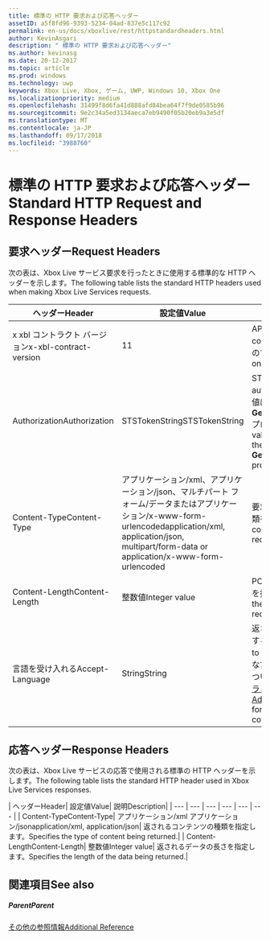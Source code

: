 ```yaml
---
title: 標準の HTTP 要求および応答ヘッダー
assetID: a5f8fd96-9393-5234-04ad-837e5c117c92
permalink: en-us/docs/xboxlive/rest/httpstandardheaders.html
author: KevinAsgari
description: " 標準の HTTP 要求および応答ヘッダー"
ms.author: kevinasg
ms.date: 20-12-2017
ms.topic: article
ms.prod: windows
ms.technology: uwp
keywords: Xbox Live, Xbox, ゲーム, UWP, Windows 10, Xbox One
ms.localizationpriority: medium
ms.openlocfilehash: 31499f8d6fa41d888afd84bea64f7f9de0585b96
ms.sourcegitcommit: 9e2c34a5ed3134aeca7eb9490f05b20eb9a3e5df
ms.translationtype: MT
ms.contentlocale: ja-JP
ms.lasthandoff: 09/17/2018
ms.locfileid: "3988760"
---
```

# <a name="standard-http-request-and-response-headers"></a><span data-ttu-id="60374-104">標準の HTTP 要求および応答ヘッダー</span><span class="sxs-lookup"><span data-stu-id="60374-104">Standard HTTP Request and Response Headers</span></span>
 
<a id="ID4ES"></a>

 
## <a name="request-headers"></a><span data-ttu-id="60374-105">要求ヘッダー</span><span class="sxs-lookup"><span data-stu-id="60374-105">Request Headers</span></span>
 
<span data-ttu-id="60374-106">次の表は、Xbox Live サービス要求を行ったときに使用する標準的な HTTP ヘッダーを示します。</span><span class="sxs-lookup"><span data-stu-id="60374-106">The following table lists the standard HTTP headers used when making Xbox Live Services requests.</span></span>
 
| <span data-ttu-id="60374-107">ヘッダー</span><span class="sxs-lookup"><span data-stu-id="60374-107">Header</span></span>| <span data-ttu-id="60374-108">設定値</span><span class="sxs-lookup"><span data-stu-id="60374-108">Value</span></span>| <span data-ttu-id="60374-109">説明</span><span class="sxs-lookup"><span data-stu-id="60374-109">Description</span></span>| 
| --- | --- | --- | 
| <span data-ttu-id="60374-110">x xbl コントラクト バージョン</span><span class="sxs-lookup"><span data-stu-id="60374-110">x-xbl-contract-version</span></span>| <span data-ttu-id="60374-111">1</span><span class="sxs-lookup"><span data-stu-id="60374-111">1</span></span>| <span data-ttu-id="60374-112">API コントラクト バージョンです。</span><span class="sxs-lookup"><span data-stu-id="60374-112">API contract version.</span></span> <span data-ttu-id="60374-113">Xbox Live サービスのすべての要求に必要です。</span><span class="sxs-lookup"><span data-stu-id="60374-113">Required on all Xbox Live Services requests.</span></span>| 
| <span data-ttu-id="60374-114">Authorization</span><span class="sxs-lookup"><span data-stu-id="60374-114">Authorization</span></span>| <span data-ttu-id="60374-115">STSTokenString</span><span class="sxs-lookup"><span data-stu-id="60374-115">STSTokenString</span></span>| <span data-ttu-id="60374-116">STS 認証トークンです。</span><span class="sxs-lookup"><span data-stu-id="60374-116">STS authentication token.</span></span> <span data-ttu-id="60374-117">このヘッダーの値は、 <b>GetTokenAndSignatureResult.Token</b>プロパティから取得されます。</span><span class="sxs-lookup"><span data-stu-id="60374-117">The value for this header is retrieved from the <b>GetTokenAndSignatureResult.Token</b> property.</span></span> | 
| <span data-ttu-id="60374-118">Content-Type</span><span class="sxs-lookup"><span data-stu-id="60374-118">Content-Type</span></span>| <span data-ttu-id="60374-119">アプリケーション/xml、アプリケーション/json、マルチパート フォーム/データまたはアプリケーション/x-www-form-urlencoded</span><span class="sxs-lookup"><span data-stu-id="60374-119">application/xml, application/json, multipart/form-data or application/x-www-form-urlencoded</span></span>| <span data-ttu-id="60374-120">要求が送信されているコンテンツの種類を指定します。</span><span class="sxs-lookup"><span data-stu-id="60374-120">Specifies the type of content being submitted with a request.</span></span>| 
| <span data-ttu-id="60374-121">Content-Length</span><span class="sxs-lookup"><span data-stu-id="60374-121">Content-Length</span></span>| <span data-ttu-id="60374-122">整数値</span><span class="sxs-lookup"><span data-stu-id="60374-122">Integer value</span></span>| <span data-ttu-id="60374-123">POST 要求で送信されるデータの長さを指定します。</span><span class="sxs-lookup"><span data-stu-id="60374-123">Specifies the length of the data being submitted in a POST request.</span></span>| 
| <span data-ttu-id="60374-124">言語を受け入れる</span><span class="sxs-lookup"><span data-stu-id="60374-124">Accept-Language</span></span> | <span data-ttu-id="60374-125">String</span><span class="sxs-lookup"><span data-stu-id="60374-125">String</span></span>| <span data-ttu-id="60374-126">返される任意の文字列をローカライズする方法を指定します。</span><span class="sxs-lookup"><span data-stu-id="60374-126">Specifies how to localize any strings returned.</span></span> <span data-ttu-id="60374-127">有効な言語/ロケールの組み合わせの一覧については、<a href="http://msdn.microsoft.com/en-us/library/bb975829.aspx">高度な Xbox 360 のプログラミング</a>を参照してください。</span><span class="sxs-lookup"><span data-stu-id="60374-127">See <a href="http://msdn.microsoft.com/en-us/library/bb975829.aspx">Advanced Xbox 360 Programming</a> for a list of valid language/locale combinations.</span></span>| 
  
<a id="ID4E6C"></a>

 
## <a name="response-headers"></a><span data-ttu-id="60374-128">応答ヘッダー</span><span class="sxs-lookup"><span data-stu-id="60374-128">Response Headers</span></span>
 
<span data-ttu-id="60374-129">次の表は、Xbox Live サービスの応答で使用される標準の HTTP ヘッダーを示します。</span><span class="sxs-lookup"><span data-stu-id="60374-129">The following table lists the standard HTTP header used in Xbox Live Services responses.</span></span>
 
| <span data-ttu-id="60374-130">ヘッダー</span><span class="sxs-lookup"><span data-stu-id="60374-130">Header</span></span>| <span data-ttu-id="60374-131">設定値</span><span class="sxs-lookup"><span data-stu-id="60374-131">Value</span></span>| <span data-ttu-id="60374-132">説明</span><span class="sxs-lookup"><span data-stu-id="60374-132">Description</span></span>| 
| --- | --- | --- | --- | --- | --- | 
| <span data-ttu-id="60374-133">Content-Type</span><span class="sxs-lookup"><span data-stu-id="60374-133">Content-Type</span></span>| <span data-ttu-id="60374-134">アプリケーション/xml アプリケーション/json</span><span class="sxs-lookup"><span data-stu-id="60374-134">application/xml, application/json</span></span>| <span data-ttu-id="60374-135">返されるコンテンツの種類を指定します。</span><span class="sxs-lookup"><span data-stu-id="60374-135">Specifies the type of content being returned.</span></span>| 
| <span data-ttu-id="60374-136">Content-Length</span><span class="sxs-lookup"><span data-stu-id="60374-136">Content-Length</span></span>| <span data-ttu-id="60374-137">整数値</span><span class="sxs-lookup"><span data-stu-id="60374-137">Integer value</span></span>| <span data-ttu-id="60374-138">返されるデータの長さを指定します。</span><span class="sxs-lookup"><span data-stu-id="60374-138">Specifies the length of the data being returned.</span></span>| 
  
<a id="ID4EEE"></a>

 
## <a name="see-also"></a><span data-ttu-id="60374-139">関連項目</span><span class="sxs-lookup"><span data-stu-id="60374-139">See also</span></span>
 
<a id="ID4EGE"></a>

 
##### <a name="parent"></a><span data-ttu-id="60374-140">Parent</span><span class="sxs-lookup"><span data-stu-id="60374-140">Parent</span></span>  

[<span data-ttu-id="60374-141">その他の参照情報</span><span class="sxs-lookup"><span data-stu-id="60374-141">Additional Reference</span></span>](atoc-xboxlivews-reference-additional.md)

   